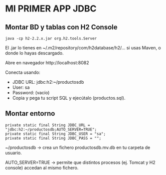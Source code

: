 # MI PRIMER APP JDBC

## Montar BD y tablas con H2 Console

```
java -cp h2-2.2.x.jar org.h2.tools.Server
```

El .jar lo tienes en ~/.m2/repository/com/h2database/h2/... si usas Maven, o donde lo hayas descargado.

Abre en navegador http://localhost:8082

Conecta usando:

- JDBC URL: jdbc:h2:~/productosdb
- User: sa
- Password: (vacío)
- Copia y pega tu script SQL y ejecútalo (productos.sql).

## Montar entorno

```
private static final String JDBC_URL = "jdbc:h2:~/productosdb;AUTO_SERVER=TRUE";
private static final String JDBC_USER = "sa";
private static final String JDBC_PASS = "";

```

~/productosdb → crea un fichero productosdb.mv.db en tu carpeta de usuario.

AUTO_SERVER=TRUE → permite que distintos procesos (ej. Tomcat y H2 console) accedan al mismo fichero.
